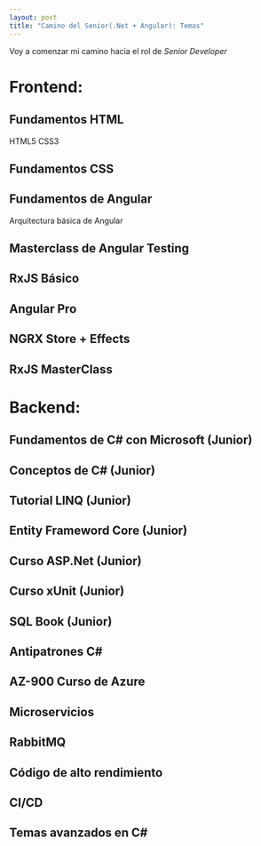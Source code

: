 ```yaml
---
layout: post
title: "Camino del Senior(.Net + Angular): Temas"
---
```

Voy a comenzar mi camino hacia el rol de *Senior Developer*

# Frontend:

## Fundamentos HTML
HTML5
CSS3
## Fundamentos CSS
## Fundamentos de Angular
Arquitectura básica de Angular
## Masterclass de Angular Testing
## RxJS Básico
## Angular Pro
## NGRX Store + Effects
## RxJS MasterClass

# Backend:
## Fundamentos de C# con Microsoft (Junior)
## Conceptos de C# (Junior)
## Tutorial LINQ (Junior)
## Entity Frameword Core (Junior)
## Curso ASP.Net (Junior)
## Curso xUnit (Junior)
## SQL Book (Junior)

## Antipatrones C#
## AZ-900 Curso de Azure
## Microservicios
## RabbitMQ
## Código de alto rendimiento
## CI/CD
## Temas avanzados en C#